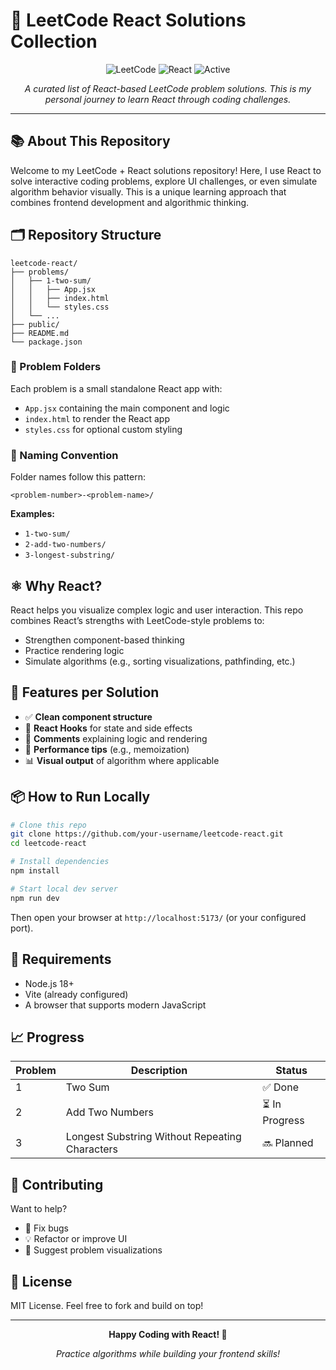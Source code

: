 # 🚀 LeetCode React Solutions Collection

<div align="center">
  <img src="https://img.shields.io/badge/LeetCode-FFA116?style=for-the-badge&logo=LeetCode&logoColor=black" alt="LeetCode">
  <img src="https://img.shields.io/badge/Solutions-React-blue?style=for-the-badge" alt="React">
  <img src="https://img.shields.io/badge/Status-Active-success?style=for-the-badge" alt="Active">
</div>

<p align="center">
  <em>A curated list of React-based LeetCode problem solutions. This is my personal journey to learn React through coding challenges.</em>
</p>

---

## 📚 About This Repository

Welcome to my LeetCode + React solutions repository! Here, I use React to solve interactive coding problems, explore UI challenges, or even simulate algorithm behavior visually. This is a unique learning approach that combines frontend development and algorithmic thinking.

## 🗂️ Repository Structure

```
leetcode-react/
├── problems/
│   ├── 1-two-sum/
│   │   ├── App.jsx
│   │   ├── index.html
│   │   └── styles.css
│   └── ...
├── public/
├── README.md
└── package.json
```

### 📁 Problem Folders

Each problem is a small standalone React app with:

- `App.jsx` containing the main component and logic
- `index.html` to render the React app
- `styles.css` for optional custom styling

### 📄 Naming Convention

Folder names follow this pattern:

```
<problem-number>-<problem-name>/
```

**Examples:**

- `1-two-sum/`
- `2-add-two-numbers/`
- `3-longest-substring/`

## ⚛️ Why React?

React helps you visualize complex logic and user interaction. This repo combines React’s strengths with LeetCode-style problems to:

- Strengthen component-based thinking
- Practice rendering logic
- Simulate algorithms (e.g., sorting visualizations, pathfinding, etc.)

## 🧪 Features per Solution

- ✅ **Clean component structure**
- 🧠 **React Hooks** for state and side effects
- 📝 **Comments** explaining logic and rendering
- 📐 **Performance tips** (e.g., memoization)
- 📊 **Visual output** of algorithm where applicable

## 📦 How to Run Locally

```bash
# Clone this repo
git clone https://github.com/your-username/leetcode-react.git
cd leetcode-react

# Install dependencies
npm install

# Start local dev server
npm run dev
```

Then open your browser at `http://localhost:5173/` (or your configured port).

## 🚧 Requirements

- Node.js 18+
- Vite (already configured)
- A browser that supports modern JavaScript

## 📈 Progress

| Problem | Description                                    | Status         |
| ------- | ---------------------------------------------- | -------------- |
| 1       | Two Sum                                        | ✅ Done        |
| 2       | Add Two Numbers                                | ⏳ In Progress |
| 3       | Longest Substring Without Repeating Characters | 🔜 Planned     |

## 🤝 Contributing

Want to help?

- 🐛 Fix bugs
- 💡 Refactor or improve UI
- 🔄 Suggest problem visualizations

## 📎 License

MIT License. Feel free to fork and build on top!

---

<div align="center">
  <p><strong>Happy Coding with React! 🎉</strong></p>
  <p><em>Practice algorithms while building your frontend skills!</em></p>
</div>
